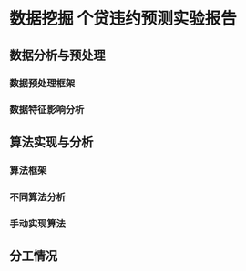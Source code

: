 # 数据挖掘 个贷违约预测实验报告

## 数据分析与预处理

### 数据预处理框架



### 数据特征影响分析



## 算法实现与分析

### 算法框架



### 不同算法分析



### 手动实现算法



## 分工情况



